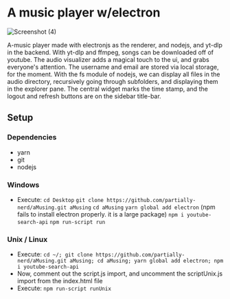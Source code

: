 # A music player w/electron
![Screenshot (4)](https://user-images.githubusercontent.com/108736691/233554710-f17df9e1-55f2-4787-a632-40cafa2033e4.png)

A-music player made with electronjs as the renderer, and nodejs, and yt-dlp in the backend. With yt-dlp and ffmpeg, songs can be downloaded off of youtube. The audio visualizer adds a magical touch to the ui, and grabs everyone's attention. The username and email are stored via local storage, for the moment. With the fs module of nodejs, we can display all files in the audio directory, recursively going through subfolders, and displaying them in the explorer pane. The central widget marks the time stamp, and the logout and refresh buttons are on the sidebar title-bar.

## Setup
### Dependencies
- yarn
- git
- nodejs
### Windows
- Execute: `cd Desktop` 
  `git clone https://github.com/partially-nerd/aMusing.git aMusing`
  `cd aMusing`
  `yarn global add electron` (npm fails to install electron properly. it is a large package)
  `npm i youtube-search-api`
  `npm run-script run`
### Unix / Linux
- Execute: `cd ~/; git clone https://github.com/partially-nerd/aMusing.git aMusing; cd aMusing; yarn global add electron; npm i youtube-search-api`
- Now, comment out the script.js import, and uncomment the scriptUnix.js import from the index.html file
- Execute: `npm run-script runUnix`